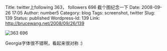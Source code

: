 Title: twitter上following 363， followers 696 截个图纪念一下
Date: 2008-09-26 17:05
Author: number5
Category: blog
Tags: screenshot, twitter
Slug: 139
Status: published
Wordpress-Id: 139
Link: http://brucewang.net/2008/09/26/139

![363
696](http://brucewang.net/wp-content/uploads/2008/09/363696.png "363696")

Georgia字体很不错啊，看起来很对称 :)
